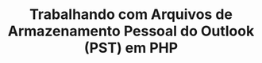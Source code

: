 ---
title: "Trabalhando com Arquivos de Armazenamento Pessoal do Outlook (PST) em PHP"
url: /pt/java/trabalhando-com-arquivos-de-armazenamento-pessoal-do-outlook-pst-em-php/
weight: 20
type: docs
---